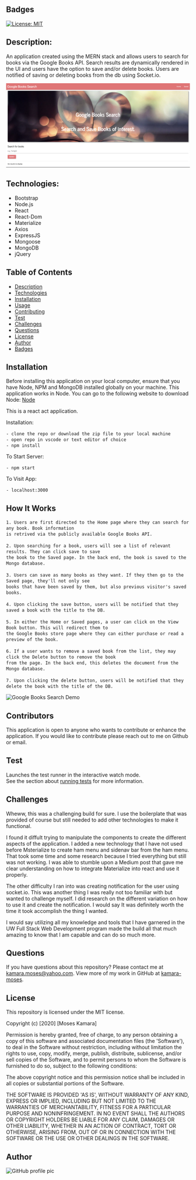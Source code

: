## Badges
[![License: MIT](https://img.shields.io/badge/License-MIT-yellow.svg)](https://opensource.org/licenses/MIT)

## Description:
An application created using the MERN stack and allows users to search for books via the Google Books API. Search results are dynamically rendered in the UI and users have the option to save and/or delete books. Users are notified of saving or deleting books from the db using Socket.io.

<img src="client/src/assets/img/googlebooks.png" alt="Google Books Search">

## Technologies:
- Bootstrap
- Node.js
- React
- React-Dom
- Materialize
- Axios
- ExpressJS
- Mongoose
- MongoDB
- jQuery

## Table of Contents
* [Description](#description)
* [Technologies](#topics)
* [Installation](#installation)
* [Usage](#usage)
* [Contributing](#contributing)
* [Test](#test)
* [Challenges](#challenges)
* [Questions](#questions)
* [License](#license)
* [Author](#Author)
* [Badges](#badges)

## Installation
Before installing this application on your local computer, ensure that you have Node, NPM and MongoDB installed globally on your machine. This application works in Node. You can go to the following website to download Node: <a href='https://nodejs.org/en/'>Node</a>

This is a react act application.

Installation:

    - clone the repo or download the zip file to your local machine
    - open repo in vscode or text editor of choice
    - npm install

To Start Server:

    - npm start

To Visit App:

    - localhost:3000

## How It Works
    1. Users are first directed to the Home page where they can search for any book. Book information 
    is retrived via the publicly available Google Books API.

    2. Upon searching for a book, users will see a list of relevant results. They can click save to save 
    the book to the Saved page. In the back end, the book is saved to the Mongo database.

    3. Users can save as many books as they want. If they then go to the Saved page, they'll not only see 
    books that have been saved by them, but also previous visitor's saved books.

    4. Upon clicking the save button, users will be notified that they saved a book with the title to the DB.

    5. In either the Home or Saved pages, a user can click on the View Book button. This will redirect them to 
    the Google Books store page where they can either purchase or read a preview of the book.

    6. If a user wants to remove a saved book from the list, they may click the Delete button to remove the book 
    from the page. In the back end, this deletes the document from the Mongo database.

    7. Upon clicking the delete button, users will be notified that they delete the book with the title of the DB.

![Google Books Search Demo](client/src/assets/img/google-books.gif)


## Contributors
This application is open to anyone who wants to contribute or enhance the application. If you would like to contribute please reach out to me on Github or email.

## Test
Launches the test runner in the interactive watch mode.\
See the section about [running tests](https://facebook.github.io/create-react-app/docs/running-tests) for more information.


## Challenges
Wheww, this was a challenging build for sure. I use the boilerplate that was provided of course but still needed to add other technologies to make it functional.

I found it diffult trying to manipulate the components to create the different aspects of the application. I added a new technology that I have not used before Msterialize to create ham menu and sidenav bar from the ham menu. That took some time and some research because I tried everything but still was not working. I was able to stumble upon a Medium post that gave me clear understanding on how to integrate Materialize into react and use it properly.

The other difficulty I ran into was creating notification for the user using socket.io. This was another thing I was really not too familiar with but wanted to challenge myself. I did research on the different variation on how to use it and create the notification. I would say It was definitely worth the time it took accomplish the thing I wanted.

I would say utilizing all my knowledge and tools that I have garnered in the UW Full Stack Web Development program made the build all that much amazing to know that I am capable and can do so much more. 


## Questions
If you have questions about this repository? Please contact me at [kamara.moses@yahoo.com](mailto:kamara.moses@yahoo.com). View more of my work in GitHub at [kamara-moses](https://github.com/kamara-moses).

## License
This repository is licensed under the MIT license.

Copyright (c) [2020] [Moses Kamara]

Permission is hereby granted, free of charge, to any person obtaining a copy of this software and associated documentation files (the 'Software'), to deal in the Software without restriction, including without limitation the rights to use, copy, modify, merge, publish, distribute, sublicense, and/or sell copies of the Software, and to permit persons to whom the Software is furnished to do so, subject to the following conditions:

The above copyright notice and this permission notice shall be included in all copies or substantial portions of the Software.

THE SOFTWARE IS PROVIDED 'AS IS', WITHOUT WARRANTY OF ANY KIND, EXPRESS OR IMPLIED, INCLUDING BUT NOT LIMITED TO THE WARRANTIES OF MERCHANTABILITY, FITNESS FOR A PARTICULAR PURPOSE AND NONINFRINGEMENT. IN NO EVENT SHALL THE AUTHORS OR COPYRIGHT HOLDERS BE LIABLE FOR ANY CLAIM, DAMAGES OR OTHER LIABILITY, WHETHER IN AN ACTION OF CONTRACT, TORT OR OTHERWISE, ARISING FROM, OUT OF OR IN CONNECTION WITH THE SOFTWARE OR THE USE OR OTHER DEALINGS IN THE SOFTWARE.

## Author 
![GitHub profile pic](https://avatars3.githubusercontent.com/u/65128951?v=4)
